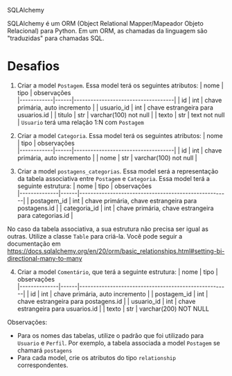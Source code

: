 SQLAlchemy

SQLAlchemy é um ORM (Object Relational Mapper/Mapeador Objeto Relacional) para Python. Em um ORM, as chamadas da linguagem são "traduzidas" para chamadas SQL.

# Desafios

1. Criar a model `Postagem`. Essa model terá os seguintes atributos:
    | nome       | tipo | observações                        
    |------------|------|------------------------------------|
    | id         | int  | chave primária, auto incremento    |
    | usuario_id | int  | chave estrangeira para usuarios.id |
    | titulo     | str  | varchar(100) not null              |
    | texto      | str  | text not null                      |
`Usuario` terá uma relação 1:N com `Postagem` 

2. Criar a model `Categoria`. Essa model terá os seguintes atributos:
    | nome       | tipo | observações                        
    |------------|------|------------------------------------|
    | id         | int  | chave primária, auto incremento    |
    | nome       | str  | varchar(100) not null              |

3. Criar a model `postagens_categorias`. Essa model será a representação da tabela associativa entre `Postagem` e `Categoria`. Essa model terá a seguinte estrutura:
    | nome         | tipo | observações                        
    |--------------|------|------------------------------------------------------|
    | postagem_id  | int  | chave primária, chave estrangeira para postagens.id  |
    | categoria_id | int  | chave primária, chave estrangeira para categorias.id |

No caso da tabela associativa, a sua estrutura não precisa ser igual as outras. Utilize a classe `Table` para criá-la. Você pode seguir a documentação em https://docs.sqlalchemy.org/en/20/orm/basic_relationships.html#setting-bi-directional-many-to-many

4. Criar a model `Comentário`, que terá a seguinte estrutura:
    | nome         | tipo | observações                        
    |--------------|------|------------------------------------------------------|
    | id           | int  | chave primária, auto incremento                      |
    | postagem_id  | int  | chave estrangeira para postagens.id                  |
    | usuario_id   | int  | chave estrangeira para usuarios.id                   |
    | texto        | str  | varchar(200) NOT NULL

Observações:
* Para os nomes das tabelas, utilize o padrão que foi utilizado para `Usuario` e `Perfil`. Por exemplo, a tabela associada a model `Postagem` se chamará `postagens`
* Para cada model, crie os atributos do tipo `relationship` correspondentes.
